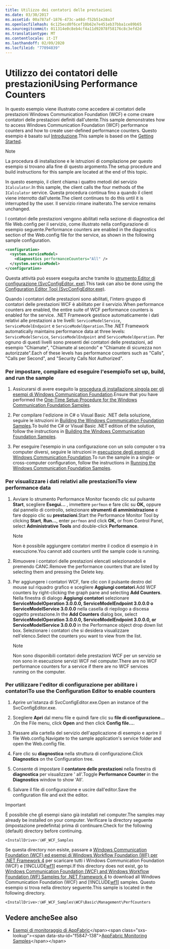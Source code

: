 ```yaml
---
title: Utilizzo dei contatori delle prestazioni
ms.date: 03/30/2017
ms.assetid: 00a787af-1876-473c-a48d-f52b51e28a3f
ms.openlocfilehash: 6c125ecd0f6cef10b62e7e451eb37bba1ce89b65
ms.sourcegitcommit: 011314e0c8eb4cf4a11d92078f58176c8c3efd2d
ms.translationtype: MT
ms.contentlocale: it-IT
ms.lasthandoff: 02/09/2020
ms.locfileid: "77094839"
---
```

# <a name="using-performance-counters"></a><span data-ttu-id="f5847-102">Utilizzo dei contatori delle prestazioni</span><span class="sxs-lookup"><span data-stu-id="f5847-102">Using Performance Counters</span></span>
<span data-ttu-id="f5847-103">In questo esempio viene illustrato come accedere ai contatori delle prestazioni Windows Communication Foundation (WCF) e come creare contatori delle prestazioni definiti dall'utente.</span><span class="sxs-lookup"><span data-stu-id="f5847-103">This sample demonstrates how to access Windows Communication Foundation (WCF) performance counters and how to create user-defined performance counters.</span></span> <span data-ttu-id="f5847-104">Questo esempio è basato sul [Introduzione](../../../../docs/framework/wcf/samples/getting-started-sample.md).</span><span class="sxs-lookup"><span data-stu-id="f5847-104">This sample is based on the [Getting Started](../../../../docs/framework/wcf/samples/getting-started-sample.md).</span></span>  
  
> [!NOTE]
> <span data-ttu-id="f5847-105">La procedura di installazione e le istruzioni di compilazione per questo esempio si trovano alla fine di questo argomento.</span><span class="sxs-lookup"><span data-stu-id="f5847-105">The setup procedure and build instructions for this sample are located at the end of this topic.</span></span>  
  
 <span data-ttu-id="f5847-106">In questo esempio, il client chiama i quattro metodi del servizio `ICalculator`.</span><span class="sxs-lookup"><span data-stu-id="f5847-106">In this sample, the client calls the four methods of the `ICalculator` service.</span></span> <span data-ttu-id="f5847-107">Questa procedura continua fino a quando il client viene interrotto dall'utente.</span><span class="sxs-lookup"><span data-stu-id="f5847-107">The client continues to do this until it is interrupted by the user.</span></span> <span data-ttu-id="f5847-108">Il servizio rimane inalterato.</span><span class="sxs-lookup"><span data-stu-id="f5847-108">The service remains unchanged.</span></span>  
  
 <span data-ttu-id="f5847-109">I contatori delle prestazioni vengono abilitati nella sezione di diagnostica del file Web.config per il servizio, come illustrato nella configurazione di esempio seguente.</span><span class="sxs-lookup"><span data-stu-id="f5847-109">Performance counters are enabled in the diagnostics section of the Web.config file for the service, as shown in the following sample configuration.</span></span>  
  
```xml  
<configuration>  
  <system.serviceModel>  
    <diagnostics performanceCounters="All" />   
  </system.serviceModel>  
</configuration>  
```  
  
 <span data-ttu-id="f5847-110">Questa attività può essere eseguita anche tramite lo [strumento Editor di configurazione (SvcConfigEditor. exe)](../../../../docs/framework/wcf/configuration-editor-tool-svcconfigeditor-exe.md).</span><span class="sxs-lookup"><span data-stu-id="f5847-110">This task can also be done using the [Configuration Editor Tool (SvcConfigEditor.exe)](../../../../docs/framework/wcf/configuration-editor-tool-svcconfigeditor-exe.md).</span></span>  
  
 <span data-ttu-id="f5847-111">Quando i contatori delle prestazioni sono abilitati, l'intero gruppo di contatori delle prestazioni WCF è abilitato per il servizio.</span><span class="sxs-lookup"><span data-stu-id="f5847-111">When performance counters are enabled, the entire suite of WCF performance counters is enabled for the service.</span></span> <span data-ttu-id="f5847-112">.NET Framework gestisce automaticamente i dati relativi alle prestazioni a tre livelli: `ServiceModelService`, `ServiceModelEndpoint` e `ServiceModelOperation`.</span><span class="sxs-lookup"><span data-stu-id="f5847-112">The .NET Framework automatically maintains performance data at three levels: `ServiceModelService`, `ServiceModelEndpoint` and `ServiceModelOperation`.</span></span> <span data-ttu-id="f5847-113">Per ognuno di questi livelli sono presenti dei contatori delle prestazioni, ad esempio "Chiamate", "Chiamate al secondo" e "Chiamate di sicurezza non autorizzate".</span><span class="sxs-lookup"><span data-stu-id="f5847-113">Each of these levels has performance counters such as "Calls", "Calls per Second", and "Security Calls Not Authorized".</span></span>  
  
### <a name="to-set-up-build-and-run-the-sample"></a><span data-ttu-id="f5847-114">Per impostare, compilare ed eseguire l'esempio</span><span class="sxs-lookup"><span data-stu-id="f5847-114">To set up, build, and run the sample</span></span>  
  
1. <span data-ttu-id="f5847-115">Assicurarsi di avere eseguito la [procedura di installazione singola per gli esempi di Windows Communication Foundation](../../../../docs/framework/wcf/samples/one-time-setup-procedure-for-the-wcf-samples.md).</span><span class="sxs-lookup"><span data-stu-id="f5847-115">Ensure that you have performed the [One-Time Setup Procedure for the Windows Communication Foundation Samples](../../../../docs/framework/wcf/samples/one-time-setup-procedure-for-the-wcf-samples.md).</span></span>  
  
2. <span data-ttu-id="f5847-116">Per compilare l'edizione in C# o Visual Basic .NET della soluzione, seguire le istruzioni in [Building the Windows Communication Foundation Samples](../../../../docs/framework/wcf/samples/building-the-samples.md).</span><span class="sxs-lookup"><span data-stu-id="f5847-116">To build the C# or Visual Basic .NET edition of the solution, follow the instructions in [Building the Windows Communication Foundation Samples](../../../../docs/framework/wcf/samples/building-the-samples.md).</span></span>  
  
3. <span data-ttu-id="f5847-117">Per eseguire l'esempio in una configurazione con un solo computer o tra computer diversi, seguire le istruzioni in [esecuzione degli esempi di Windows Communication Foundation](../../../../docs/framework/wcf/samples/running-the-samples.md).</span><span class="sxs-lookup"><span data-stu-id="f5847-117">To run the sample in a single- or cross-computer configuration, follow the instructions in [Running the Windows Communication Foundation Samples](../../../../docs/framework/wcf/samples/running-the-samples.md).</span></span>  
  
### <a name="to-view-performance-data"></a><span data-ttu-id="f5847-118">Per visualizzare i dati relativi alle prestazioni</span><span class="sxs-lookup"><span data-stu-id="f5847-118">To view performance data</span></span>  
  
1. <span data-ttu-id="f5847-119">Avviare lo strumento Performance Monitor facendo clic sul pulsante **Start**, scegliere **Esegui...** , immettere `perfmon` e fare clic su **OK,** oppure dal pannello di controllo, selezionare **strumenti di amministrazione** e fare doppio clic su **prestazioni**.</span><span class="sxs-lookup"><span data-stu-id="f5847-119">Start the Performance Monitor Tool by clicking **Start**, **Run…**, enter `perfmon` and click **OK,** or from Control Panel, select **Administrative Tools** and double-click **Performance**.</span></span>  
  
    > [!NOTE]
    > <span data-ttu-id="f5847-120">Non è possibile aggiungere contatori mentre il codice di esempio è in esecuzione.</span><span class="sxs-lookup"><span data-stu-id="f5847-120">You cannot add counters until the sample code is running.</span></span>  
  
2. <span data-ttu-id="f5847-121">Rimuovere i contatori delle prestazioni elencati selezionandoli e premendo CANC.</span><span class="sxs-lookup"><span data-stu-id="f5847-121">Remove the performance counters that are listed by selecting them and pressing the Delete key.</span></span>  
  
3. <span data-ttu-id="f5847-122">Per aggiungere i contatori WCF, fare clic con il pulsante destro del mouse sul riquadro grafico e scegliere **Aggiungi contatori**.</span><span class="sxs-lookup"><span data-stu-id="f5847-122">Add WCF counters by right-clicking the graph pane and selecting **Add Counters**.</span></span> <span data-ttu-id="f5847-123">Nella finestra di dialogo **Aggiungi contatori** selezionare **ServiceModelOperation 3.0.0.0, ServiceModelEndpoint 3.0.0.0 o ServiceModelService 3.0.0.0** nella casella di riepilogo a discesa oggetto prestazione.</span><span class="sxs-lookup"><span data-stu-id="f5847-123">In the **Add Counters** dialog box, select **ServiceModelOperation 3.0.0.0, ServiceModelEndpoint 3.0.0.0, or ServiceModelService 3.0.0.0** in the Performance object drop down list box.</span></span> <span data-ttu-id="f5847-124">Selezionare i contatori che si desidera visualizzare nell'elenco.</span><span class="sxs-lookup"><span data-stu-id="f5847-124">Select the counters you want to view from the list.</span></span>  
  
    > [!NOTE]
    > <span data-ttu-id="f5847-125">Non sono disponibili contatori delle prestazioni WCF per un servizio se non sono in esecuzione servizi WCF nel computer.</span><span class="sxs-lookup"><span data-stu-id="f5847-125">There are no WCF performance counters for a service if there are no WCF services running on the computer.</span></span>  
  
### <a name="to-use-the-configuration-editor-to-enable-counters"></a><span data-ttu-id="f5847-126">Per utilizzare l'editor di configurazione per abilitare i contatori</span><span class="sxs-lookup"><span data-stu-id="f5847-126">To use the Configuration Editor to enable counters</span></span>  
  
1. <span data-ttu-id="f5847-127">Aprire un'istanza di SvcConfigEditor.exe.</span><span class="sxs-lookup"><span data-stu-id="f5847-127">Open an instance of the SvcConfigEditor.exe.</span></span>  
  
2. <span data-ttu-id="f5847-128">Scegliere **Apri** dal menu file e quindi fare clic su **file di configurazione...** .</span><span class="sxs-lookup"><span data-stu-id="f5847-128">On the File menu, click **Open** and then click **Config file…**.</span></span>  
  
3. <span data-ttu-id="f5847-129">Passare alla cartella del servizio dell'applicazione di esempio e aprire il file Web.config.</span><span class="sxs-lookup"><span data-stu-id="f5847-129">Navigate to the sample application's service folder and open the Web.config file.</span></span>  
  
4. <span data-ttu-id="f5847-130">Fare clic su **diagnostica** nella struttura di configurazione.</span><span class="sxs-lookup"><span data-stu-id="f5847-130">Click **Diagnostics** on the Configuration tree.</span></span>  
  
5. <span data-ttu-id="f5847-131">Consente di impostare il **contatore delle prestazioni** nella finestra di **diagnostica** per visualizzare ' all'.</span><span class="sxs-lookup"><span data-stu-id="f5847-131">Toggle **Performance Counter** in the **Diagnostics** window to show 'All'.</span></span>  
  
6. <span data-ttu-id="f5847-132">Salvare il file di configurazione e uscire dall'editor.</span><span class="sxs-lookup"><span data-stu-id="f5847-132">Save the configuration file and exit the editor.</span></span>  
  
> [!IMPORTANT]
> <span data-ttu-id="f5847-133">È possibile che gli esempi siano già installati nel computer.</span><span class="sxs-lookup"><span data-stu-id="f5847-133">The samples may already be installed on your computer.</span></span> <span data-ttu-id="f5847-134">Verificare la directory seguente (impostazione predefinita) prima di continuare.</span><span class="sxs-lookup"><span data-stu-id="f5847-134">Check for the following (default) directory before continuing.</span></span>  
>   
> `<InstallDrive>:\WF_WCF_Samples`  
>   
> <span data-ttu-id="f5847-135">Se questa directory non esiste, passare a [Windows Communication Foundation (WCF) ed esempi di Windows Workflow Foundation (WF) per .NET Framework 4](https://www.microsoft.com/download/details.aspx?id=21459) per scaricare tutti i Windows Communication Foundation (WCF) e [!INCLUDE[wf1](../../../../includes/wf1-md.md)] esempi.</span><span class="sxs-lookup"><span data-stu-id="f5847-135">If this directory does not exist, go to [Windows Communication Foundation (WCF) and Windows Workflow Foundation (WF) Samples for .NET Framework 4](https://www.microsoft.com/download/details.aspx?id=21459) to download all Windows Communication Foundation (WCF) and [!INCLUDE[wf1](../../../../includes/wf1-md.md)] samples.</span></span> <span data-ttu-id="f5847-136">Questo esempio si trova nella directory seguente.</span><span class="sxs-lookup"><span data-stu-id="f5847-136">This sample is located in the following directory.</span></span>  
>   
> `<InstallDrive>:\WF_WCF_Samples\WCF\Basic\Management\PerfCounters`  
  
## <a name="see-also"></a><span data-ttu-id="f5847-137">Vedere anche</span><span class="sxs-lookup"><span data-stu-id="f5847-137">See also</span></span>

- <span data-ttu-id="f5847-138">[Esempi di monitoraggio di AppFabric](https://docs.microsoft.com/previous-versions/appfabric/ff383407(v=azure.10))</span><span class="sxs-lookup"><span data-stu-id="f5847-138">[AppFabric Monitoring Samples](https://docs.microsoft.com/previous-versions/appfabric/ff383407(v=azure.10))</span></span>
